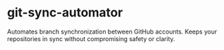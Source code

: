# git-sync-automator
Automates branch synchronization between GitHub accounts. Keeps your repositories in sync without compromising safety or clarity.
